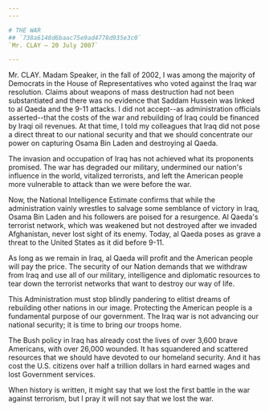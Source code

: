 ```yaml
---
---

# THE WAR
## `738a6148d6baac75e9ad4778d935e3c0`
`Mr. CLAY — 20 July 2007`

---
```



Mr. CLAY. Madam Speaker, in the fall of 2002, I was among the 
majority of Democrats in the House of Representatives who voted against 
the Iraq war resolution. Claims about weapons of mass destruction had 
not been substantiated and there was no evidence that Saddam Hussein 
was linked to al Qaeda and the 9-11 attacks. I did not accept--as 
administration officials asserted--that the costs of the war and 
rebuilding of Iraq could be financed by Iraqi oil revenues. At that 
time, I told my colleagues that Iraq did not pose a direct threat to 
our national security and that we should concentrate our power on 
capturing Osama Bin Laden and destroying al Qaeda.

The invasion and occupation of Iraq has not achieved what its 
proponents promised. The war has degraded our military, undermined our 
nation's influence in the world, vitalized terrorists, and left the 
American people more vulnerable to attack than we were before the war.

Now, the National Intelligence Estimate confirms that while the 
administration vainly wrestles to salvage some semblance of victory in 
Iraq, Osama Bin Laden and his followers are poised for a resurgence. Al 
Qaeda's terrorist network, which was weakened but not destroyed after 
we invaded Afghanistan, never lost sight of its enemy. Today, al Qaeda 
poses as grave a threat to the United States as it did before 9-11.

As long as we remain in Iraq, al Qaeda will profit and the American 
people will pay the price. The security of our Nation demands that we 
withdraw from Iraq and use all of our military, intelligence and 
diplomatic resources to tear down the terrorist networks that want to 
destroy our way of life.

This Administration must stop blindly pandering to elitist dreams of 
rebuilding other nations in our image. Protecting the American people 
is a fundamental purpose of our government. The Iraq war is not 
advancing our national security; it is time to bring our troops home.

The Bush policy in Iraq has already cost the lives of over 3,600 
brave Americans, with over 26,000 wounded. It has squandered and 
scattered resources that we should have devoted to our homeland 
security. And it has cost the U.S. citizens over half a trillion 
dollars in hard earned wages and lost Government services.

When history is written, it might say that we lost the first battle 
in the war against terrorism, but I pray it will not say that we lost 
the war.



